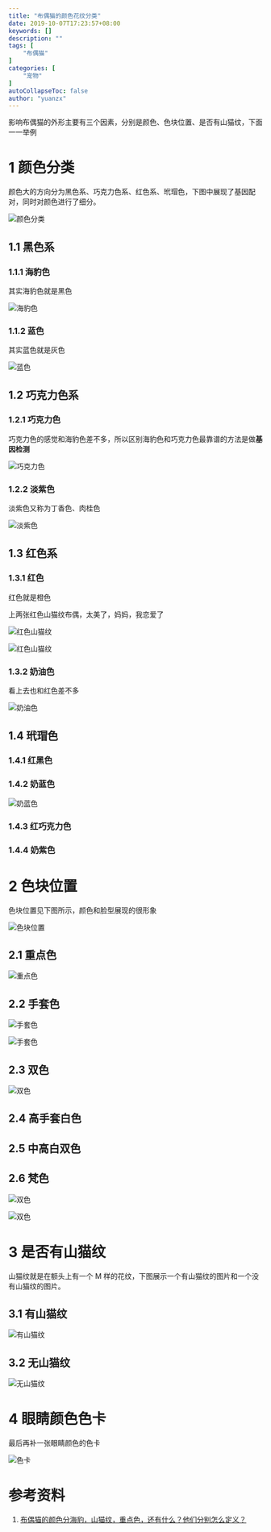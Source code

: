 ```yaml
---
title: "布偶猫的颜色花纹分类"
date: 2019-10-07T17:23:57+08:00
keywords: []
description: ""
tags: [
    "布偶猫"
]
categories: [
    "宠物"
]
autoCollapseToc: false
author: "yuanzx"
---
```


影响布偶猫的外形主要有三个因素，分别是颜色、色块位置、是否有山猫纹，下面一一举例

# 1 颜色分类

颜色大的方向分为黑色系、巧克力色系、红色系、玳瑁色，下图中展现了基因配对，同时对颜色进行了细分。

![颜色分类](/media/cat/1.jpg)

## 1.1 黑色系

### 1.1.1 海豹色

其实海豹色就是黑色

![海豹色](/media/cat/4.jpg)

### 1.1.2 蓝色

其实蓝色就是灰色

![蓝色](/media/cat/9.jpg)

## 1.2 巧克力色系

### 1.2.1 巧克力色

巧克力色的感觉和海豹色差不多，所以区别海豹色和巧克力色最靠谱的方法是做**基因检测**

![巧克力色](/media/cat/10.jpg)

### 1.2.2 淡紫色

淡紫色又称为丁香色、肉桂色

![淡紫色](/media/cat/11.jpg)

## 1.3 红色系

### 1.3.1 红色

红色就是橙色

上两张红色山猫纹布偶，太美了，妈妈，我恋爱了

![红色山猫纹](/media/cat/7.jpg)

![红色山猫纹](/media/cat/6.jpg)


### 1.3.2 奶油色

看上去也和红色差不多

![奶油色](/media/cat/12.jpg)

## 1.4 玳瑁色

### 1.4.1 红黑色

### 1.4.2 奶蓝色

![奶蓝色](/media/cat/13.jpg)

### 1.4.3 红巧克力色

### 1.4.4 奶紫色


# 2 色块位置

色块位置见下图所示，颜色和脸型展现的很形象

![色块位置](/media/cat/2.jpg)

## 2.1 重点色

![重点色](/media/cat/8.jpg)

## 2.2 手套色

![手套色](/media/cat/15.jpg)

![手套色](/media/cat/16.jpg)

## 2.3 双色

![双色](/media/cat/17.jpg)

## 2.4 高手套白色

## 2.5 中高白双色

## 2.6 梵色

![双色](/media/cat/18.jpg)

![双色](/media/cat/19.jpg)

# 3 是否有山猫纹

山猫纹就是在额头上有一个 M 样的花纹，下图展示一个有山猫纹的图片和一个没有山猫纹的图片。

## 3.1 有山猫纹

![有山猫纹](/media/cat/3.jpg)

## 3.2 无山猫纹

![无山猫纹](/media/cat/4.jpg)

# 4 眼睛颜色色卡

最后再补一张眼睛颜色的色卡

![色卡](/media/cat/20.jpg)

# 参考资料

1. [布偶猫的颜色分海豹，山猫纹，重点色，还有什么？他们分别怎么定义？](https://www.zhihu.com/question/38203435)